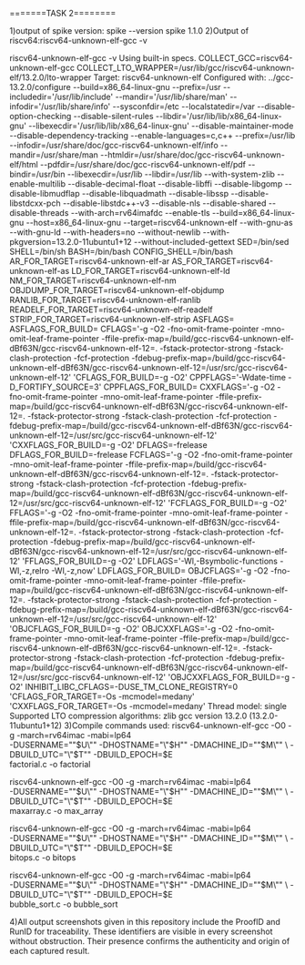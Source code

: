 =======TASK 2========

1)output of spike version:
spike --version
spike 1.1.0
2)Output of riscv64:riscv64-unknown-elf-gcc -v



riscv64-unknown-elf-gcc -v
Using built-in specs.
COLLECT_GCC=riscv64-unknown-elf-gcc
COLLECT_LTO_WRAPPER=/usr/lib/gcc/riscv64-unknown-elf/13.2.0/lto-wrapper
Target: riscv64-unknown-elf
Configured with: ../gcc-13.2.0/configure --build=x86_64-linux-gnu --prefix=/usr --includedir='/usr/lib/include' --mandir='/usr/lib/share/man' --infodir='/usr/lib/share/info' --sysconfdir=/etc --localstatedir=/var --disable-option-checking --disable-silent-rules --libdir='/usr/lib/lib/x86_64-linux-gnu' --libexecdir='/usr/lib/lib/x86_64-linux-gnu' --disable-maintainer-mode --disable-dependency-tracking --enable-languages=c,c++ --prefix=/usr/lib --infodir=/usr/share/doc/gcc-riscv64-unknown-elf/info --mandir=/usr/share/man --htmldir=/usr/share/doc/gcc-riscv64-unknown-elf/html --pdfdir=/usr/share/doc/gcc-riscv64-unknown-elf/pdf --bindir=/usr/bin --libexecdir=/usr/lib --libdir=/usr/lib --with-system-zlib --enable-multilib --disable-decimal-float --disable-libffi --disable-libgomp --disable-libmudflap --disable-libquadmath --disable-libssp --disable-libstdcxx-pch --disable-libstdc++-v3 --disable-nls --disable-shared --disable-threads --with-arch=rv64imafdc --enable-tls --build=x86_64-linux-gnu --host=x86_64-linux-gnu --target=riscv64-unknown-elf --with-gnu-as --with-gnu-ld --with-headers=no --without-newlib --with-pkgversion=13.2.0-11ubuntu1+12 --without-included-gettext SED=/bin/sed SHELL=/bin/sh BASH=/bin/bash CONFIG_SHELL=/bin/bash AR_FOR_TARGET=riscv64-unknown-elf-ar AS_FOR_TARGET=riscv64-unknown-elf-as LD_FOR_TARGET=riscv64-unknown-elf-ld NM_FOR_TARGET=riscv64-unknown-elf-nm OBJDUMP_FOR_TARGET=riscv64-unknown-elf-objdump RANLIB_FOR_TARGET=riscv64-unknown-elf-ranlib READELF_FOR_TARGET=riscv64-unknown-elf-readelf STRIP_FOR_TARGET=riscv64-unknown-elf-strip ASFLAGS= ASFLAGS_FOR_BUILD= CFLAGS='-g -O2 -fno-omit-frame-pointer -mno-omit-leaf-frame-pointer -ffile-prefix-map=/build/gcc-riscv64-unknown-elf-dBf63N/gcc-riscv64-unknown-elf-12=. -fstack-protector-strong -fstack-clash-protection -fcf-protection -fdebug-prefix-map=/build/gcc-riscv64-unknown-elf-dBf63N/gcc-riscv64-unknown-elf-12=/usr/src/gcc-riscv64-unknown-elf-12' 'CFLAGS_FOR_BUILD=-g -O2' CPPFLAGS='-Wdate-time -D_FORTIFY_SOURCE=3' CPPFLAGS_FOR_BUILD= CXXFLAGS='-g -O2 -fno-omit-frame-pointer -mno-omit-leaf-frame-pointer -ffile-prefix-map=/build/gcc-riscv64-unknown-elf-dBf63N/gcc-riscv64-unknown-elf-12=. -fstack-protector-strong -fstack-clash-protection -fcf-protection -fdebug-prefix-map=/build/gcc-riscv64-unknown-elf-dBf63N/gcc-riscv64-unknown-elf-12=/usr/src/gcc-riscv64-unknown-elf-12' 'CXXFLAGS_FOR_BUILD=-g -O2' DFLAGS=-frelease DFLAGS_FOR_BUILD=-frelease FCFLAGS='-g -O2 -fno-omit-frame-pointer -mno-omit-leaf-frame-pointer -ffile-prefix-map=/build/gcc-riscv64-unknown-elf-dBf63N/gcc-riscv64-unknown-elf-12=. -fstack-protector-strong -fstack-clash-protection -fcf-protection -fdebug-prefix-map=/build/gcc-riscv64-unknown-elf-dBf63N/gcc-riscv64-unknown-elf-12=/usr/src/gcc-riscv64-unknown-elf-12' 'FCFLAGS_FOR_BUILD=-g -O2' FFLAGS='-g -O2 -fno-omit-frame-pointer -mno-omit-leaf-frame-pointer -ffile-prefix-map=/build/gcc-riscv64-unknown-elf-dBf63N/gcc-riscv64-unknown-elf-12=. -fstack-protector-strong -fstack-clash-protection -fcf-protection -fdebug-prefix-map=/build/gcc-riscv64-unknown-elf-dBf63N/gcc-riscv64-unknown-elf-12=/usr/src/gcc-riscv64-unknown-elf-12' 'FFLAGS_FOR_BUILD=-g -O2' LDFLAGS='-Wl,-Bsymbolic-functions -Wl,-z,relro -Wl,-z,now' LDFLAGS_FOR_BUILD= OBJCFLAGS='-g -O2 -fno-omit-frame-pointer -mno-omit-leaf-frame-pointer -ffile-prefix-map=/build/gcc-riscv64-unknown-elf-dBf63N/gcc-riscv64-unknown-elf-12=. -fstack-protector-strong -fstack-clash-protection -fcf-protection -fdebug-prefix-map=/build/gcc-riscv64-unknown-elf-dBf63N/gcc-riscv64-unknown-elf-12=/usr/src/gcc-riscv64-unknown-elf-12' 'OBJCFLAGS_FOR_BUILD=-g -O2' OBJCXXFLAGS='-g -O2 -fno-omit-frame-pointer -mno-omit-leaf-frame-pointer -ffile-prefix-map=/build/gcc-riscv64-unknown-elf-dBf63N/gcc-riscv64-unknown-elf-12=. -fstack-protector-strong -fstack-clash-protection -fcf-protection -fdebug-prefix-map=/build/gcc-riscv64-unknown-elf-dBf63N/gcc-riscv64-unknown-elf-12=/usr/src/gcc-riscv64-unknown-elf-12' 'OBJCXXFLAGS_FOR_BUILD=-g -O2' INHIBIT_LIBC_CFLAGS=-DUSE_TM_CLONE_REGISTRY=0 'CFLAGS_FOR_TARGET=-Os -mcmodel=medany' 'CXXFLAGS_FOR_TARGET=-Os -mcmodel=medany'
Thread model: single
Supported LTO compression algorithms: zlib
gcc version 13.2.0 (13.2.0-11ubuntu1+12)
3)Compile commands used:
riscv64-unknown-elf-gcc -O0 -g -march=rv64imac -mabi=lp64 \
-DUSERNAME="\"$U\"" -DHOSTNAME="\"$H\"" -DMACHINE_ID="\"$M\"" \
-DBUILD_UTC="\"$T\"" -DBUILD_EPOCH=$E \
factorial.c -o factorial

riscv64-unknown-elf-gcc -O0 -g -march=rv64imac -mabi=lp64 \
-DUSERNAME="\"$U\"" -DHOSTNAME="\"$H\"" -DMACHINE_ID="\"$M\"" \
-DBUILD_UTC="\"$T\"" -DBUILD_EPOCH=$E \
maxarray.c -o max_array

riscv64-unknown-elf-gcc -O0 -g -march=rv64imac -mabi=lp64 \
-DUSERNAME="\"$U\"" -DHOSTNAME="\"$H\"" -DMACHINE_ID="\"$M\"" \
-DBUILD_UTC="\"$T\"" -DBUILD_EPOCH=$E \
bitops.c -o bitops

riscv64-unknown-elf-gcc -O0 -g -march=rv64imac -mabi=lp64 \
-DUSERNAME="\"$U\"" -DHOSTNAME="\"$H\"" -DMACHINE_ID="\"$M\"" \
-DBUILD_UTC="\"$T\"" -DBUILD_EPOCH=$E \
bubble_sort.c -o bubble_sort

4)All output screenshots given in this repository include the ProofID and RunID for traceability.
These identifiers are visible in every screenshot without obstruction.
Their presence confirms the authenticity and origin of each captured result.
